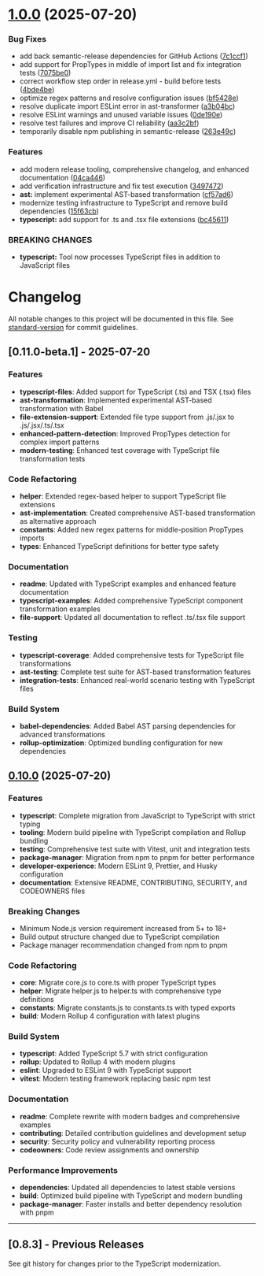 # [1.0.0](https://github.com/vish288/move-prop-types/compare/v0.8.3...v1.0.0) (2025-07-20)


### Bug Fixes

* add back semantic-release dependencies for GitHub Actions ([7c1ccf1](https://github.com/vish288/move-prop-types/commit/7c1ccf19f875b0389e0f7d8de52a7756fd6a8238))
* add support for PropTypes in middle of import list and fix integration tests ([7075be0](https://github.com/vish288/move-prop-types/commit/7075be08076d207cbdd9588611d7a6b7a5971f61))
* correct workflow step order in release.yml - build before tests ([4bde4be](https://github.com/vish288/move-prop-types/commit/4bde4bea579e579dd5afb6945c9f8581d59745de))
* optimize regex patterns and resolve configuration issues ([bf5428e](https://github.com/vish288/move-prop-types/commit/bf5428e59d812cae64ef76bedd03f0743e535afc))
* resolve duplicate import ESLint error in ast-transformer ([a3b04bc](https://github.com/vish288/move-prop-types/commit/a3b04bc4d8bb4a7997c35341fb9823c54be1fba5))
* resolve ESLint warnings and unused variable issues ([0de190e](https://github.com/vish288/move-prop-types/commit/0de190e1e6211409cf6647d210579b1d051131df))
* resolve test failures and improve CI reliability ([aa3c2bf](https://github.com/vish288/move-prop-types/commit/aa3c2bf65c763b413702c30eec50c5b8150ac784))
* temporarily disable npm publishing in semantic-release ([263e49c](https://github.com/vish288/move-prop-types/commit/263e49c1b6b04772b31d0e4193a0306d6a2509ed))


### Features

* add modern release tooling, comprehensive changelog, and enhanced documentation ([04ca446](https://github.com/vish288/move-prop-types/commit/04ca446e36ecf785d723075d96b53b04597700fa))
* add verification infrastructure and fix test execution ([3497472](https://github.com/vish288/move-prop-types/commit/3497472f07a5590b72bc73201509e586dae5bf8e))
* **ast:** implement experimental AST-based transformation ([cf57ad6](https://github.com/vish288/move-prop-types/commit/cf57ad61cf13f22c3fec4d30115f5b21db5e79dc))
* modernize testing infrastructure to TypeScript and remove build dependencies ([15f63cb](https://github.com/vish288/move-prop-types/commit/15f63cb8a067cd73082b10c490014cd0eeb9e68a))
* **typescript:** add support for .ts and .tsx file extensions ([bc45611](https://github.com/vish288/move-prop-types/commit/bc456119bd52d29c6d55e7ec308403b0ad7acef4))


### BREAKING CHANGES

* **typescript:** Tool now processes TypeScript files in addition to JavaScript files

# Changelog

All notable changes to this project will be documented in this file. See [standard-version](https://github.com/conventional-changelog/standard-version) for commit guidelines.

## [0.11.0-beta.1] - 2025-07-20

### Features

* **typescript-files**: Added support for TypeScript (.ts) and TSX (.tsx) files
* **ast-transformation**: Implemented experimental AST-based transformation with Babel
* **file-extension-support**: Extended file type support from .js/.jsx to .js/.jsx/.ts/.tsx
* **enhanced-pattern-detection**: Improved PropTypes detection for complex import patterns
* **modern-testing**: Enhanced test coverage with TypeScript file transformation tests

### Code Refactoring

* **helper**: Extended regex-based helper to support TypeScript file extensions
* **ast-implementation**: Created comprehensive AST-based transformation as alternative approach
* **constants**: Added new regex patterns for middle-position PropTypes imports
* **types**: Enhanced TypeScript definitions for better type safety

### Documentation

* **readme**: Updated with TypeScript examples and enhanced feature documentation
* **typescript-examples**: Added comprehensive TypeScript component transformation examples
* **file-support**: Updated all documentation to reflect .ts/.tsx file support

### Testing

* **typescript-coverage**: Added comprehensive tests for TypeScript file transformations
* **ast-testing**: Complete test suite for AST-based transformation features
* **integration-tests**: Enhanced real-world scenario testing with TypeScript files

### Build System

* **babel-dependencies**: Added Babel AST parsing dependencies for advanced transformations
* **rollup-optimization**: Optimized bundling configuration for new dependencies

## [0.10.0](https://github.com/vish288/move-prop-types/compare/v0.8.3...v0.10.0) (2025-07-20)

### Features

* **typescript**: Complete migration from JavaScript to TypeScript with strict typing
* **tooling**: Modern build pipeline with TypeScript compilation and Rollup bundling
* **testing**: Comprehensive test suite with Vitest, unit and integration tests
* **package-manager**: Migration from npm to pnpm for better performance
* **developer-experience**: Modern ESLint 9, Prettier, and Husky configuration
* **documentation**: Extensive README, CONTRIBUTING, SECURITY, and CODEOWNERS files

### Breaking Changes

* Minimum Node.js version requirement increased from 5+ to 18+
* Build output structure changed due to TypeScript compilation
* Package manager recommendation changed from npm to pnpm

### Code Refactoring

* **core**: Migrate core.js to core.ts with proper TypeScript types
* **helper**: Migrate helper.js to helper.ts with comprehensive type definitions
* **constants**: Migrate constants.js to constants.ts with typed exports
* **build**: Modern Rollup 4 configuration with latest plugins

### Build System

* **typescript**: Added TypeScript 5.7 with strict configuration
* **rollup**: Updated to Rollup 4 with modern plugins
* **eslint**: Upgraded to ESLint 9 with TypeScript support
* **vitest**: Modern testing framework replacing basic npm test

### Documentation

* **readme**: Complete rewrite with modern badges and comprehensive examples
* **contributing**: Detailed contribution guidelines and development setup
* **security**: Security policy and vulnerability reporting process
* **codeowners**: Code review assignments and ownership

### Performance Improvements

* **dependencies**: Updated all dependencies to latest stable versions
* **build**: Optimized build pipeline with TypeScript and modern bundling
* **package-manager**: Faster installs and better dependency resolution with pnpm

---

## [0.8.3] - Previous Releases

See git history for changes prior to the TypeScript modernization.
